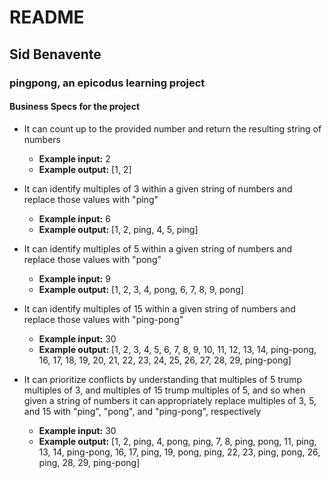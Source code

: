 # README

## Sid Benavente
### pingpong, an epicodus learning project

#### Business Specs for the project

* It can count up to the provided number and return the resulting string of numbers
  * **Example input:** 2
  * **Example output:** [1, 2]


* It can identify multiples of 3 within a given string of numbers and replace those values with "ping"
  * **Example input:** 6
  * **Example output:** [1, 2, ping, 4, 5, ping]


* It can identify multiples of 5 within a given string of numbers and replace those values with "pong"
  * **Example input:** 9
  * **Example output:** [1, 2, 3, 4, pong, 6, 7, 8, 9, pong]


* It can identify multiples of 15 within a given string of numbers and replace those values with "ping-pong"
  * **Example input:** 30
  * **Example output:** [1, 2, 3, 4, 5, 6, 7, 8, 9, 10, 11, 12, 13, 14, ping-pong, 16, 17, 18, 19, 20, 21, 22, 23, 24, 25, 26, 27, 28, 29, ping-pong]


* It can prioritize conflicts by understanding that multiples of 5 trump multiples of 3, and multiples of 15 trump multiples of 5, and so when given a string of numbers it can appropriately replace multiples of 3, 5, and 15 with "ping", "pong", and "ping-pong", respectively
  * **Example input:** 30
  * **Example output:** [1, 2, ping, 4, pong, ping, 7, 8, ping, pong, 11, ping, 13, 14, ping-pong, 16, 17, ping, 19, pong, ping, 22, 23, ping, pong, 26, ping, 28, 29, ping-pong]
